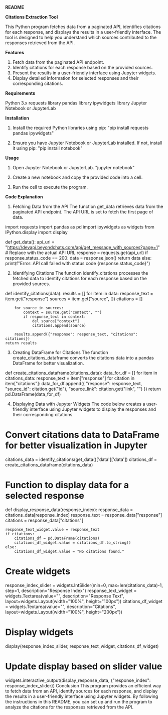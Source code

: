 **README**

**Citations Extraction Tool**

This Python program fetches data from a paginated API, identifies citations for each response, and displays the results in a user-friendly interface. The tool is designed to help you understand which sources contributed to the responses retrieved from the API.

**Features**

1. Fetch data from the paginated API endpoint.
2. Identify citations for each response based on the provided sources.
3. Present the results in a user-friendly interface using Jupyter widgets.
4. Display detailed information for selected responses and their corresponding citations.
   
**Requirements**

Python 3.x
requests library
pandas library
ipywidgets library
Jupyter Notebook or JupyterLab

**Installation**
1. Install the required Python libraries using pip:
      "pip install requests pandas ipywidgets"

2. Ensure you have Jupyter Notebook or JupyterLab installed. If not, install it using pip:
      "pip install notebook"
   
**Usage**
1. Open Jupyter Notebook or JupyterLab.
      "jupyter notebook"
   
2. Create a new notebook and copy the provided code into a cell.

3. Run the cell to execute the program.

**Code Explanation**
1. Fetching Data from the API
The function get_data retrieves data from the paginated API endpoint. The API URL is set to fetch the first page of data.

import requests
import pandas as pd
import ipywidgets as widgets
from IPython.display import display

def get_data():
    api_url = "https://devapi.beyondchats.com/api/get_message_with_sources?page=1"  # Replace with the actual API URL
    response = requests.get(api_url)
    if response.status_code == 200:
        data = response.json()
        return data
    else:
        print(f"Error: API call failed with status code {response.status_code}")

2. Identifying Citations
The function identify_citations processes the fetched data to identify citations for each response based on the provided sources.

def identify_citations(data):
    results = []
    for item in data:
        response_text = item.get("response")
        sources = item.get("source", [])
        citations = []
        
        for source in sources:
            context = source.get("context", "")
            if response_text in context:
                del source["context"]
                citations.append(source)
        
        results.append({"response": response_text, "citations": citations})
    return results
    
3. Creating DataFrame for Citations
The function create_citations_dataframe converts the citations data into a pandas DataFrame for better visualization.

def create_citations_dataframe(citations_data):
    data_for_df = []
    for item in citations_data:
        response_text = item["response"]
        for citation in item["citations"]:
            data_for_df.append({
                "response": response_text,
                "source_id": citation.get("id"),
                "source_link": citation.get("link", "")
            })
    return pd.DataFrame(data_for_df)
    
4. Displaying Data with Jupyter Widgets
The code below creates a user-friendly interface using Jupyter widgets to display the responses and their corresponding citations.

# Convert citations data to DataFrame for better visualization in Jupyter
citations_data = identify_citations(get_data()['data']['data'])
citations_df = create_citations_dataframe(citations_data)

# Function to display data for a selected response
def display_response_data(response_index):
    response_data = citations_data[response_index]
    response_text = response_data["response"]
    citations = response_data["citations"]

    response_text_widget.value = response_text
    if citations:
        citations_df = pd.DataFrame(citations)
        citations_df_widget.value = citations_df.to_string()
    else:
        citations_df_widget.value = "No citations found."

# Create widgets
response_index_slider = widgets.IntSlider(min=0, max=len(citations_data)-1, step=1, description="Response Index")
response_text_widget = widgets.Textarea(value="", description="Response Text", layout=widgets.Layout(width="100%", height="100px"))
citations_df_widget = widgets.Textarea(value="", description="Citations", layout=widgets.Layout(width="100%", height="200px"))

# Display widgets
display(response_index_slider, response_text_widget, citations_df_widget)

# Update display based on slider value
widgets.interactive_output(display_response_data, {"response_index": response_index_slider})
Conclusion
This program provides an efficient way to fetch data from an API, identify sources for each response, and display the results in a user-friendly interface using Jupyter widgets. By following the instructions in this README, you can set up and run the program to analyze the citations for the responses retrieved from the API.

